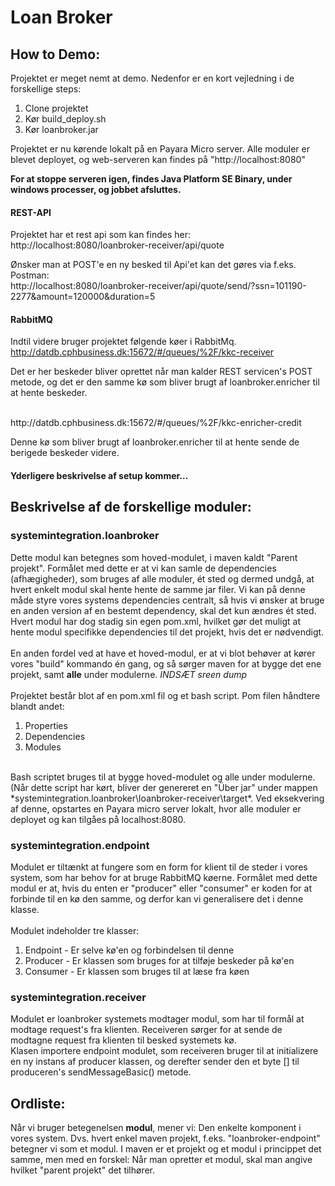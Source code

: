 # Loan Broker
## How to Demo:

Projektet er meget nemt at demo. Nedenfor er en kort vejledning i de forskellige steps:
1. Clone projektet
2. Kør build_deploy.sh
3. Kør loanbroker.jar

<p>Projektet er nu kørende lokalt på en Payara Micro server. Alle moduler er blevet deployet, og web-serveren kan findes på "http://localhost:8080"</p>

**For at stoppe serveren igen, findes Java Platform SE Binary, under windows processer, og jobbet afsluttes.** 

#### REST-API
Projektet har et rest api som kan findes her:
<br>
http://localhost:8080/loanbroker-receiver/api/quote

Ønsker man at POST'e en ny besked til Api'et kan det gøres via f.eks. Postman:
<br>
http://localhost:8080/loanbroker-receiver/api/quote/send/?ssn=101190-2277&amount=120000&duration=5


#### RabbitMQ
Indtil videre bruger projektet følgende køer i RabbitMq.
<br>
http://datdb.cphbusiness.dk:15672/#/queues/%2F/kkc-receiver
<p>Det er her beskeder bliver oprettet når man kalder REST servicen's POST metode, og det er den samme kø som bliver brugt af loanbroker.enricher til at hente beskeder.</p>
<br>
http://datdb.cphbusiness.dk:15672/#/queues/%2F/kkc-enricher-credit
<br>
<p>Denne kø som bliver brugt af loanbroker.enricher til at hente sende de berigede beskeder videre.</p>



#### Yderligere beskrivelse af setup kommer...


## Beskrivelse af de forskellige moduler:

### systemintegration.loanbroker
Dette modul kan betegnes som hoved-modulet, i maven kaldt "Parent projekt". Formålet med dette er at vi kan samle de dependencies (afhægigheder), som bruges af alle moduler, ét sted og dermed undgå, at hvert enkelt modul skal hente hente de samme jar filer. Vi kan på denne måde styre vores systems dependencies centralt, så hvis vi ønsker at bruge en anden version af en bestemt dependency, skal det kun ændres ét sted. Hvert modul har dog stadig sin egen pom.xml, hvilket gør det muligt at hente modul specifikke dependencies til det projekt, hvis det er nødvendigt.  
<br>
En anden fordel ved at have et hoved-modul, er at vi blot behøver at kører vores "build" kommando én gang, og så sørger maven for at bygge det ene projekt, samt **alle** under modulerne. *INDSÆT sreen dump* 
<br><br>
Projektet består blot af en pom.xml fil og et bash script. Pom filen håndtere blandt andet:
1. Properties
2. Dependencies
3. Modules

<br>
Bash scriptet bruges til at bygge hoved-modulet og alle under modulerne. (Når dette script har kørt, bliver der genereret en "Über jar" under mappen *systemintegration.loanbroker\loanbroker-receiver\target*. Ved eksekvering af denne, opstartes en Payara micro server lokalt, hvor alle moduler er deployet og kan tilgåes på localhost:8080.  


### systemintegration.endpoint
Modulet er tiltænkt at fungere som en form for klient til de steder i vores system, som har behov for at bruge RabbitMQ køerne. Formålet med dette modul er at, hvis du enten er "producer" eller "consumer" er koden for at forbinde til en kø den samme, og derfor kan vi generalisere det i denne klasse. 
<br><br>
Modulet indeholder tre klasser:
1. Endpoint - Er selve kø'en og forbindelsen til denne
2. Producer - Er klassen som bruges for at tilføje beskeder på kø'en
3. Consumer - Er klassen som bruges til at læse fra køen

### systemintegration.receiver
Modulet er loanbroker systemets modtager modul, som har til formål at modtage request's fra klienten. Receiveren sørger for at sende de modtagne request fra klienten til besked systemets kø.
<br>
Klasen importere endpoint modulet, som receiveren bruger til at initializere en ny instans af producer klassen, og derefter sender den et byte [] til produceren's sendMessageBasic() metode.


## Ordliste:
Når vi bruger betegenelsen **modul**, mener vi: Den enkelte komponent i vores system. Dvs. hvert enkel maven projekt, f.eks. "loanbroker-endpoint" betegner vi som et modul. I maven er et projekt og et modul i princippet det samme, men med en forskel: Når man opretter et modul, skal man angive hvilket "parent projekt" det tilhører.

